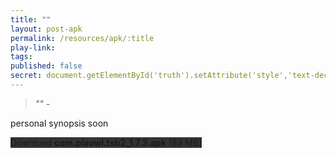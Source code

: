 ```yaml
---
title: ""
layout: post-apk
permalink: /resources/apk/:title
play-link: 
tags:
published: false
secret: document.getElementById('truth').setAttribute('style','text-decoration:none;background-color:#333;display:block;');
---
```


> _"" - <a href="" target="_blank"></a>_

personal synopsis soon 

<div class="text-center">
    <a class="btn btn-dark btn-block w-100" onclick='apk("com.pixowl.tsb2_1.7.3.apk")' target="_blank" style="text-decoration: none; background-color: #333;"> Download <b>com.pixowl.tsb2_1.7.3.apk</b> (89 MB)</a><br>
    <a id="truth" class="btn btn-dark btn-block w-100" onclick='apk("com.pixowl.tsb2_1.7.1-unlimited-mana.apk")' target="_blank" style="text-decoration: none; background-color: #333; display: none"> Download <b>com.pixowl.tsb2_1.7.1-unlimited-mana.apk</b> (76.9 MB)</a>
</div>
